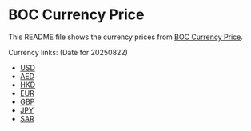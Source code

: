 # BOC Currency Price

This README file shows the currency prices from [BOC Currency Price](https://www.boc.cn/sourcedb/whpj/).

Currency links: (Date for 20250822)

- [USD](https://bocurrencyprice.techina.science/BOC_CURRENCY_PRICE/USD/20250822.json)
- [AED](https://bocurrencyprice.techina.science/BOC_CURRENCY_PRICE/AED/20250822.json)
- [HKD](https://bocurrencyprice.techina.science/BOC_CURRENCY_PRICE/HKD/20250822.json)
- [EUR](https://bocurrencyprice.techina.science/BOC_CURRENCY_PRICE/EUR/20250822.json)
- [GBP](https://bocurrencyprice.techina.science/BOC_CURRENCY_PRICE/GBP/20250822.json)
- [JPY](https://bocurrencyprice.techina.science/BOC_CURRENCY_PRICE/JPY/20250822.json)
- [SAR](https://bocurrencyprice.techina.science/BOC_CURRENCY_PRICE/SAR/20250822.json)
